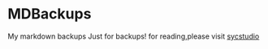 # MDBackups
My markdown backups
Just for backups!
for reading,please visit [sycstudio](http://sycstudio.com)

